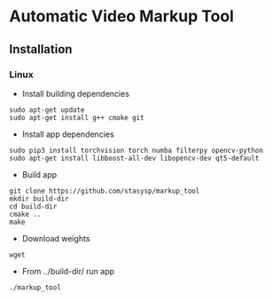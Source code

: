 # Automatic Video Markup Tool

## Installation

### Linux

- Install building dependencies
```Shell
sudo apt-get update
sudo apt-get install g++ cmake git
```

- Install app dependencies
```Shell
sudo pip3 install torchvision torch numba filterpy opencv-python
sudo apt-get install libboost-all-dev libopencv-dev qt5-default
```

- Build app
```Shell
git clone https://github.com/stasysp/markup_tool
mkdir build-dir 
cd build-dir
cmake ..
make
```
- Download weights
```Shell
wget 
```

- From ../build-dir/ run app
```Shell
./markup_tool
```
